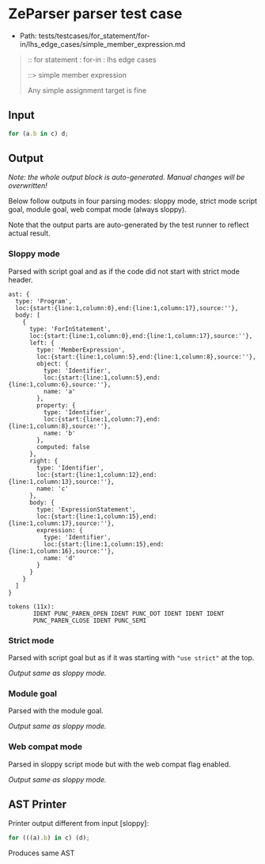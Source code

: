 # ZeParser parser test case

- Path: tests/testcases/for_statement/for-in/lhs_edge_cases/simple_member_expression.md

> :: for statement : for-in : lhs edge cases
>
> ::> simple member expression
>
> Any simple assignment target is fine

## Input

`````js
for (a.b in c) d;
`````

## Output

_Note: the whole output block is auto-generated. Manual changes will be overwritten!_

Below follow outputs in four parsing modes: sloppy mode, strict mode script goal, module goal, web compat mode (always sloppy).

Note that the output parts are auto-generated by the test runner to reflect actual result.

### Sloppy mode

Parsed with script goal and as if the code did not start with strict mode header.

`````
ast: {
  type: 'Program',
  loc:{start:{line:1,column:0},end:{line:1,column:17},source:''},
  body: [
    {
      type: 'ForInStatement',
      loc:{start:{line:1,column:0},end:{line:1,column:17},source:''},
      left: {
        type: 'MemberExpression',
        loc:{start:{line:1,column:5},end:{line:1,column:8},source:''},
        object: {
          type: 'Identifier',
          loc:{start:{line:1,column:5},end:{line:1,column:6},source:''},
          name: 'a'
        },
        property: {
          type: 'Identifier',
          loc:{start:{line:1,column:7},end:{line:1,column:8},source:''},
          name: 'b'
        },
        computed: false
      },
      right: {
        type: 'Identifier',
        loc:{start:{line:1,column:12},end:{line:1,column:13},source:''},
        name: 'c'
      },
      body: {
        type: 'ExpressionStatement',
        loc:{start:{line:1,column:15},end:{line:1,column:17},source:''},
        expression: {
          type: 'Identifier',
          loc:{start:{line:1,column:15},end:{line:1,column:16},source:''},
          name: 'd'
        }
      }
    }
  ]
}

tokens (11x):
       IDENT PUNC_PAREN_OPEN IDENT PUNC_DOT IDENT IDENT IDENT
       PUNC_PAREN_CLOSE IDENT PUNC_SEMI
`````

### Strict mode

Parsed with script goal but as if it was starting with `"use strict"` at the top.

_Output same as sloppy mode._

### Module goal

Parsed with the module goal.

_Output same as sloppy mode._

### Web compat mode

Parsed in sloppy script mode but with the web compat flag enabled.

_Output same as sloppy mode._

## AST Printer

Printer output different from input [sloppy]:

````js
for (((a).b) in c) (d);
````

Produces same AST
